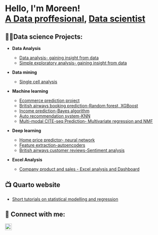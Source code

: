 <h1>Hello, I'm Moreen! <br/><a href="https://github.com/moreen19">A Data proffesional</a>, <a href="https://www.linkedin.com/in/moreenisichi/">Data scientist </a></h1>

<h2>👨‍💻Data science Projects:</h2>

- <b>Data Analysis</b>
  - [Data analysis- gaining insight from data](https://github.com/moreen19/Data-analysis-of-Hypoxia-on-lake-Buoy)
  - [Simple exploratory analysis- gaining insight from data](https://github.com/moreen19/Exploratory-data-analysis)
    
- <b>Data mining</b>
  - [Single cell analysis](https://github.com/moreen19/Data-mining-Single-cell-analysis)
- <b>Machine learning</b>
  - [Ecommerce prediction project](https://github.com/moreen19/Linear-Regression)
  - [British airways booking prediction-Random forest, XGBoost](https://github.com/moreen19/British-airways-customer-booking-prediction)
  - [Income prediction-Bayes algorithm](https://github.com/moreen19/Income-prediction-using-bayes-algorithm)
  - [Auto recommendation system-KNN](https://github.com/moreen19/Kaggle-ML-auto-complete-recommeder-challange-using-KNN)
  - [Multi-modal CITE-seq Prediction- Multivariate regression and NMF](https://github.com/moreen19/Kaggle-Multi-modal-CITE-seq-Prediction-ML-project)
    
- <b>Deep learning</b>
  - [Home price predictor- neural network](https://github.com/moreen19/RealHomePrice)
  - [Feature extraction-autoencoders](https://github.com/moreen19/autoencoders-for-nmist-data-prediction-from-scratch-in-numpy-only)
  - [British airways customer reviews-Sentiment analysis](https://github.com/moreen19/Sentiment-analysis-British-airways)
 
- <b>Excel Analysis</b>
  - [Company product and sales - Excel analysis and Dashboard](https://github.com/moreen19/REC-Corp-Excel-Analysis)


<h2>📺 Quarto website</h2>

- [Short tutorials on statistical modelling and regression](https://quartopub.com/sites/moe/sta631-portfolio)

  


<h2> 🤳 Connect with me:</h2>

[<img align="left" alt="moreenisichi | LinkedIn" width="22px" src="https://cdn.jsdelivr.net/npm/simple-icons@v3/icons/linkedin.svg" />][linkedin]



[linkedin]: https://linkedin.com/in/moreenisichi

<!--
**moreen19/moree19** is a ✨ _special_ ✨ repository because its `README.md` (this file) appears on your GitHub profile.

Here are some ideas to get you started:

- 🔭 I’m currently working on ...
- 🌱 I’m currently learning ...
- 👯 I’m looking to collaborate on ...
- 🤔 I’m looking for help with ...
- 💬 Ask me about ...
- 📫 How to reach me: ...
- 😄 Pronouns: ...
- ⚡ Fun fact: ...
-->
